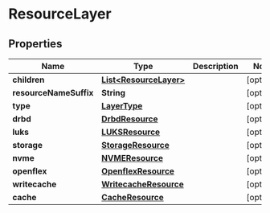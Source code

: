 # ResourceLayer

## Properties
Name | Type | Description | Notes
------------ | ------------- | ------------- | -------------
**children** | [**List&lt;ResourceLayer&gt;**](ResourceLayer.md) |  |  [optional]
**resourceNameSuffix** | **String** |  |  [optional]
**type** | [**LayerType**](LayerType.md) |  |  [optional]
**drbd** | [**DrbdResource**](DrbdResource.md) |  |  [optional]
**luks** | [**LUKSResource**](LUKSResource.md) |  |  [optional]
**storage** | [**StorageResource**](StorageResource.md) |  |  [optional]
**nvme** | [**NVMEResource**](NVMEResource.md) |  |  [optional]
**openflex** | [**OpenflexResource**](OpenflexResource.md) |  |  [optional]
**writecache** | [**WritecacheResource**](WritecacheResource.md) |  |  [optional]
**cache** | [**CacheResource**](CacheResource.md) |  |  [optional]
